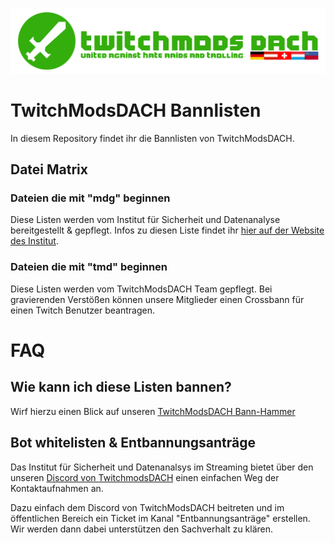![](logo.png)
# TwitchModsDACH Bannlisten
In diesem Repository findet ihr die Bannlisten von TwitchModsDACH.

## Datei Matrix
### Dateien die mit "mdg" beginnen
Diese Listen werden vom Institut für Sicherheit und Datenanalyse bereitgestellt & gepflegt.
Infos zu diesen Liste findet ihr [hier auf der Website des Institut](https://github.com/isdsdataarchive/twitch_ban_lists#readme).  

### Dateien die mit "tmd" beginnen
Diese Listen werden vom TwitchModsDACH Team gepflegt.
Bei gravierenden Verstößen können unsere Mitglieder einen Crossbann für einen Twitch Benutzer beantragen.

# FAQ

## Wie kann ich diese Listen bannen?
Wirf hierzu einen Blick auf unseren [TwitchModsDACH Bann-Hammer](https://github.com/TwitchmodsDACH/Bann-Hammer/)

## Bot whitelisten & Entbannungsanträge
Das Institut für Sicherheit und Datenanalsys im Streaming bietet über den unseren [Discord von TwitchmodsDACH](https://discord.gg/e8YgSBeX86) einen einfachen Weg der Kontaktaufnahmen an.

Dazu einfach dem Discord von TwitchModsDACH beitreten und im öffentlichen Bereich ein Ticket im Kanal "Entbannungsanträge" erstellen.
Wir werden dann dabei unterstützen den Sachverhalt zu klären.

